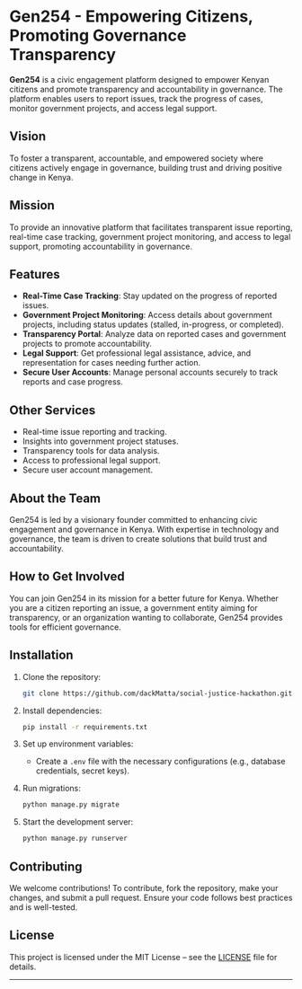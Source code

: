 # Gen254 - Empowering Citizens, Promoting Governance Transparency

**Gen254** is a civic engagement platform designed to empower Kenyan citizens and promote transparency and accountability in governance. The platform enables users to report issues, track the progress of cases, monitor government projects, and access legal support.

## Vision
To foster a transparent, accountable, and empowered society where citizens actively engage in governance, building trust and driving positive change in Kenya.

## Mission
To provide an innovative platform that facilitates transparent issue reporting, real-time case tracking, government project monitoring, and access to legal support, promoting accountability in governance.

## Features
- **Real-Time Case Tracking**: Stay updated on the progress of reported issues.
- **Government Project Monitoring**: Access details about government projects, including status updates (stalled, in-progress, or completed).
- **Transparency Portal**: Analyze data on reported cases and government projects to promote accountability.
- **Legal Support**: Get professional legal assistance, advice, and representation for cases needing further action.
- **Secure User Accounts**: Manage personal accounts securely to track reports and case progress.

## Other Services
- Real-time issue reporting and tracking.
- Insights into government project statuses.
- Transparency tools for data analysis.
- Access to professional legal support.
- Secure user account management.

## About the Team
Gen254 is led by a visionary founder committed to enhancing civic engagement and governance in Kenya. With expertise in technology and governance, the team is driven to create solutions that build trust and accountability.

## How to Get Involved
You can join Gen254 in its mission for a better future for Kenya. Whether you are a citizen reporting an issue, a government entity aiming for transparency, or an organization wanting to collaborate, Gen254 provides tools for efficient governance.

## Installation

1. Clone the repository:
   ```bash
   git clone https://github.com/dackMatta/social-justice-hackathon.git
   ```

2. Install dependencies:
   ```bash
   pip install -r requirements.txt
   ```

3. Set up environment variables:
   - Create a `.env` file with the necessary configurations (e.g., database credentials, secret keys).

4. Run migrations:
   ```bash
   python manage.py migrate
   ```

5. Start the development server:
   ```bash
   python manage.py runserver
   ```

## Contributing
We welcome contributions! To contribute, fork the repository, make your changes, and submit a pull request. Ensure your code follows best practices and is well-tested.

## License
This project is licensed under the MIT License – see the [LICENSE](LICENSE) file for details.

---

